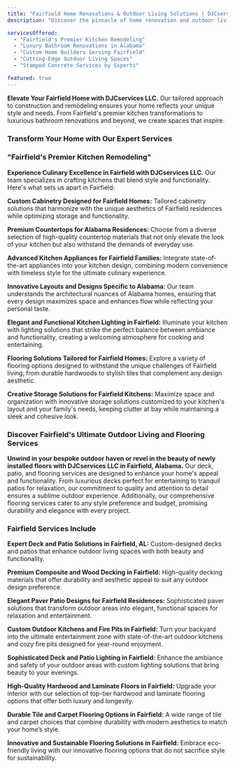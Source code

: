 ```yaml
---
title: "Fairfield Home Renovations & Outdoor Living Solutions | DJCservices LLC"
description: "Discover the pinnacle of home renovation and outdoor living in Fairfield, Alabama, with DJCservices LLC. From exquisite kitchen remodels to luxurious bathroom renovations and innovative outdoor spaces, we redefine living excellence in Fairfield."

servicesOffered:
  - "Fairfield's Premier Kitchen Remodeling"
  - "Luxury Bathroom Renovations in Alabama"
  - "Custom Home Builders Serving Fairfield"
  - "Cutting-Edge Outdoor Living Spaces"
  - "Stamped Concrete Services by Experts"

featured: true
---
```


**Elevate Your Fairfield Home with DJCservices LLC.** Our tailored approach to construction and remodeling ensures your home reflects your unique style and needs. From Fairfield's premier kitchen transformations to luxurious bathroom renovations and beyond, we create spaces that inspire.

### Transform Your Home with Our Expert Services

### "Fairfield's Premier Kitchen Remodeling"

**Experience Culinary Excellence in Fairfield with DJCservices LLC.** Our team specializes in crafting kitchens that blend style and functionality. Here's what sets us apart in Fairfield:

**Custom Cabinetry Designed for Fairfield Homes:** Tailored cabinetry solutions that harmonize with the unique aesthetics of Fairfield residences while optimizing storage and functionality.

**Premium Countertops for Alabama Residences:** Choose from a diverse selection of high-quality countertop materials that not only elevate the look of your kitchen but also withstand the demands of everyday use.

**Advanced Kitchen Appliances for Fairfield Families:** Integrate state-of-the-art appliances into your kitchen design, combining modern convenience with timeless style for the ultimate culinary experience.

**Innovative Layouts and Designs Specific to Alabama:** Our team understands the architectural nuances of Alabama homes, ensuring that every design maximizes space and enhances flow while reflecting your personal taste.

**Elegant and Functional Kitchen Lighting in Fairfield:** Illuminate your kitchen with lighting solutions that strike the perfect balance between ambiance and functionality, creating a welcoming atmosphere for cooking and entertaining.

**Flooring Solutions Tailored for Fairfield Homes:** Explore a variety of flooring options designed to withstand the unique challenges of Fairfield living, from durable hardwoods to stylish tiles that complement any design aesthetic.

**Creative Storage Solutions for Fairfield Kitchens:** Maximize space and organization with innovative storage solutions customized to your kitchen's layout and your family's needs, keeping clutter at bay while maintaining a sleek and cohesive look.

### Discover Fairfield's Ultimate Outdoor Living and Flooring Services

**Unwind in your bespoke outdoor haven or revel in the beauty of newly installed floors with DJCservices LLC in Fairfield, Alabama.** Our deck, patio, and flooring services are designed to enhance your home's appeal and functionality. From luxurious decks perfect for entertaining to tranquil patios for relaxation, our commitment to quality and attention to detail ensures a sublime outdoor experience. Additionally, our comprehensive flooring services cater to any style preference and budget, promising durability and elegance with every project.

### Fairfield Services Include

**Expert Deck and Patio Solutions in Fairfield, AL:** Custom-designed decks and patios that enhance outdoor living spaces with both beauty and functionality.

**Premium Composite and Wood Decking in Fairfield:** High-quality decking materials that offer durability and aesthetic appeal to suit any outdoor design preference.

**Elegant Paver Patio Designs for Fairfield Residences:** Sophisticated paver solutions that transform outdoor areas into elegant, functional spaces for relaxation and entertainment.

**Custom Outdoor Kitchens and Fire Pits in Fairfield:** Turn your backyard into the ultimate entertainment zone with state-of-the-art outdoor kitchens and cozy fire pits designed for year-round enjoyment.

**Sophisticated Deck and Patio Lighting in Fairfield:** Enhance the ambiance and safety of your outdoor areas with custom lighting solutions that bring beauty to your evenings.

**High-Quality Hardwood and Laminate Floors in Fairfield:** Upgrade your interior with our selection of top-tier hardwood and laminate flooring options that offer both luxury and longevity.

**Durable Tile and Carpet Flooring Options in Fairfield:** A wide range of tile and carpet choices that combine durability with modern aesthetics to match your home’s style.

**Innovative and Sustainable Flooring Solutions in Fairfield:** Embrace eco-friendly living with our innovative flooring options that do not sacrifice style for sustainability.

